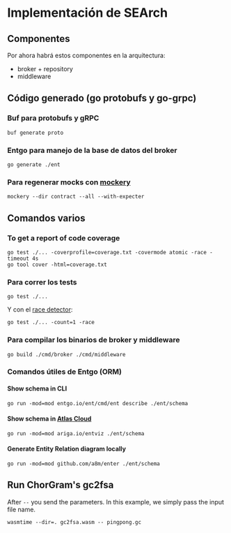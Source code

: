 # Implementación de SEArch

## Componentes

Por ahora habrá estos componentes en la arquitectura:

- broker + repository
- middleware

## Código generado (go protobufs y go-grpc)

### Buf para protobufs y gRPC

    buf generate proto

### Entgo para manejo de la base de datos del broker

    go generate ./ent

### Para regenerar mocks con [mockery](https://vektra.github.io/mockery/)

    mockery --dir contract --all --with-expecter

## Comandos varios

### To get a report of code coverage

    go test ./... -coverprofile=coverage.txt -covermode atomic -race -timeout 4s
    go tool cover -html=coverage.txt

### Para correr los tests

    go test ./...

Y con el [race detector](https://go.dev/doc/articles/race_detector):

    go test ./... -count=1 -race

### Para compilar los binarios de broker y middleware

    go build ./cmd/broker ./cmd/middleware

### Comandos útiles de Entgo (ORM)

#### Show schema in CLI

    go run -mod=mod entgo.io/ent/cmd/ent describe ./ent/schema

#### Show schema in [Atlas Cloud](https://gh.atlasgo.cloud/)

    go run -mod=mod ariga.io/entviz ./ent/schema

#### Generate Entity Relation diagram locally

    go run -mod=mod github.com/a8m/enter ./ent/schema


## Run ChorGram's gc2fsa

After `--` you send the parameters. In this example, we simply pass the input file name.

    wasmtime --dir=. gc2fsa.wasm -- pingpong.gc

